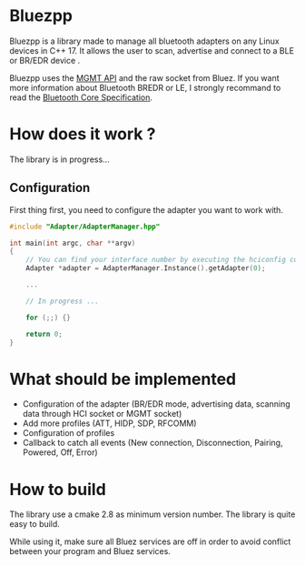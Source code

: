 # Bluezpp

Bluezpp is a library made to manage all bluetooth adapters on any Linux devices in C++ 17. It allows the user to scan, advertise and connect to a BLE or BR/EDR device .


Bluezpp uses the [MGMT API](https://git.kernel.org/pub/scm/bluetooth/bluez.git/tree/doc/mgmt-api.txt)
and the raw socket from Bluez. If you want more information about Bluetooth BREDR or LE, I strongly recommand to read
the [Bluetooth Core Specification](https://www.bluetooth.org/DocMan/handlers/DownloadDoc.ashx?doc_id=286439).


# How does it work ?

The library is in progress...


## Configuration

First thing first, you need to configure the adapter you want to work with.

```cpp
#include "Adapter/AdapterManager.hpp"

int main(int argc, char **argv)
{
    // You can find your interface number by executing the hciconfig command on your shell
    Adapter *adapter = AdapterManager.Instance().getAdapter(0);

    ...

    // In progress ...

    for (;;) {}

    return 0;
}
```

# What should be implemented

- Configuration of the adapter (BR/EDR mode, advertising data, scanning data through HCI socket or MGMT socket)
- Add more profiles (ATT, HIDP, SDP, RFCOMM)
- Configuration of profiles
- Callback to catch all events (New connection, Disconnection, Pairing, Powered, Off, Error)

# How to build

The library use a cmake 2.8 as minimum version number. The library is quite easy to build.

While using it, make sure all Bluez services are off in order to avoid conflict between your program and Bluez services.

